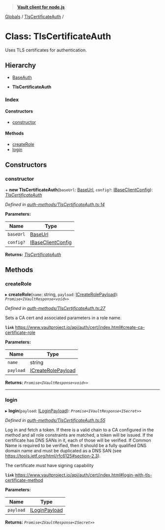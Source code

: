 > **[Vault client for node.js](../README.md)**

[Globals](../globals.md) / [TlsCertificateAuth](tlscertificateauth.md) /

# Class: TlsCertificateAuth

Uses TLS certificates for authentication.

## Hierarchy

  * [BaseAuth](baseauth.md)

  * **TlsCertificateAuth**

### Index

#### Constructors

* [constructor](tlscertificateauth.md#constructor)

#### Methods

* [createRole](tlscertificateauth.md#createrole)
* [login](tlscertificateauth.md#login)

## Constructors

###  constructor

\+ **new TlsCertificateAuth**(`baseUrl`: [BaseUrl](../globals.md#baseurl), `config?`: [IBaseClientConfig](../interfaces/ibaseclientconfig.md)): *[TlsCertificateAuth](tlscertificateauth.md)*

*Defined in [auth-methods/TlsCertificateAuth.ts:14](https://github.com/theogravity/vault-tacular/blob/f2b3676/src/auth-methods/TlsCertificateAuth.ts#L14)*

**Parameters:**

Name | Type |
------ | ------ |
`baseUrl` | [BaseUrl](../globals.md#baseurl) |
`config?` | [IBaseClientConfig](../interfaces/ibaseclientconfig.md) |

**Returns:** *[TlsCertificateAuth](tlscertificateauth.md)*

## Methods

###  createRole

▸ **createRole**(`name`: string, `payload`: [ICreateRolePayload](../interfaces/itlscertificateauth.icreaterolepayload.md)): *`Promise<IVaultResponse<void>>`*

*Defined in [auth-methods/TlsCertificateAuth.ts:27](https://github.com/theogravity/vault-tacular/blob/f2b3676/src/auth-methods/TlsCertificateAuth.ts#L27)*

Sets a CA cert and associated parameters in a role name.

**`link`** https://www.vaultproject.io/api/auth/cert/index.html#create-ca-certificate-role

**Parameters:**

Name | Type |
------ | ------ |
`name` | string |
`payload` | [ICreateRolePayload](../interfaces/itlscertificateauth.icreaterolepayload.md) |

**Returns:** *`Promise<IVaultResponse<void>>`*

___

###  login

▸ **login**(`payload`: [ILoginPayload](../interfaces/itlscertificateauth.iloginpayload.md)): *`Promise<IVaultResponse<ISecret>>`*

*Defined in [auth-methods/TlsCertificateAuth.ts:55](https://github.com/theogravity/vault-tacular/blob/f2b3676/src/auth-methods/TlsCertificateAuth.ts#L55)*

Log in and fetch a token. If there is a valid chain to a CA configured in the method and all
role constraints are matched, a token will be issued. If the certificate has DNS SANs in it,
each of those will be verified. If Common Name is required to be verified, then it should be
a fully qualified DNS domain name and must be duplicated as a DNS SAN
(see https://tools.ietf.org/html/rfc6125#section-2.3).

The certificate *must* have signing capability

**`link`** https://www.vaultproject.io/api/auth/cert/index.html#login-with-tls-certificate-method

**Parameters:**

Name | Type |
------ | ------ |
`payload` | [ILoginPayload](../interfaces/itlscertificateauth.iloginpayload.md) |

**Returns:** *`Promise<IVaultResponse<ISecret>>`*